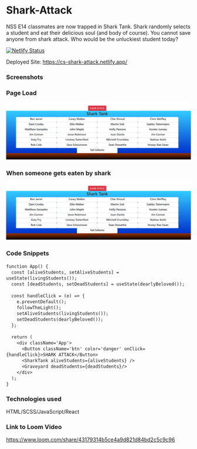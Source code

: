# Shark-Attack

NSS E14 classmates are now trapped in Shark Tank. Shark randomly selects a student and eat their delicious soul (and body of course). You cannot save anyone from shark attack. Who would be the unluckiest student today?

[![Netlify Status](https://api.netlify.com/api/v1/badges/9ae5d517-c9f1-4de2-a9e4-058a5ac7dba8/deploy-status)](https://app.netlify.com/sites/cs-shark-attack/deploys)

Deployed Site:
https://cs-shark-attack.netlify.app/

### Screenshots
<div>
  <h3>Page Load</h3>
  <img src='./src/assets/pageload.png' width='600px'>
  <h3>When someone gets eaten by shark</h3>
  <img src='./src/assets/pageload.png' width='600px'>
</div>

### Code Snippets
```
function App() {
  const [aliveStudents, setAliveStudents] = useState(livingStudents());
  const [deadStudents, setDeadStudents] = useState(dearlyBeloved());

  const handleClick = (e) => {
    e.preventDefault();
    followTheLight();
    setAliveStudents(livingStudents());
    setDeadStudents(dearlyBeloved());
  };

  return (
    <div className='App'>
      <Button className='btn' color='danger' onClick={handleClick}>SHARK ATTACK</Button>
      <SharkTank aliveStudents={aliveStudents} />
      <Graveyard deadStudents={deadStudents}/>
    </div>
  );
}
```

### Technologies used
HTML/SCSS/JavaScript/React

### Link to Loom Video
https://www.loom.com/share/43179314b5ce4a9d821d84bd2c5c9c96
